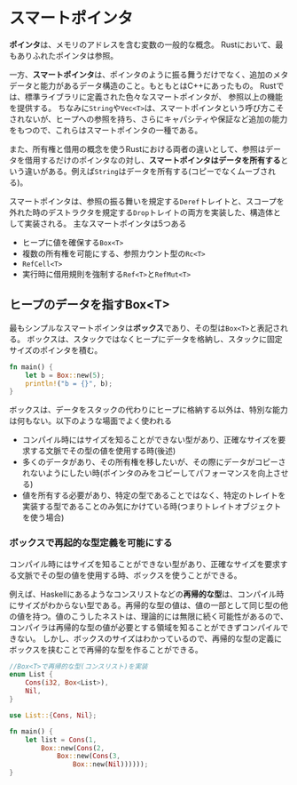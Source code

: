 # スマートポインタ

**ポインタ**は、メモリのアドレスを含む変数の一般的な概念。
Rustにおいて、最もありふれたポインタは参照。

一方、**スマートポインタ**は、ポインタのように振る舞うだけでなく、追加のメタデータと能力があるデータ構造のこと。もともとはC++にあったもの。
Rustでは、標準ライブラリに定義された色々なスマートポインタが、 参照以上の機能を提供する。
ちなみに`String`や`Vec<T>`は、スマートポインタという呼び方こそされないが、ヒープへの参照を持ち、さらにキャパシティや保証など追加の能力をもつので、これらはスマートポインタの一種である。

また、所有権と借用の概念を使うRustにおける両者の違いとして、参照はデータを借用するだけのポインタなの対し、**スマートポインタはデータを所有する**という違いがある。例えば`String`はデータを所有する(コピーでなくムーブされる)。

スマートポインタは、参照の振る舞いを規定する`Deref`トレイトと、スコープを外れた時のデストラクタを規定する`Drop`トレイトの両方を実装した、構造体として実装される。
主なスマートポインタは5つある

- ヒープに値を確保する`Box<T>`
- 複数の所有権を可能にする、参照カウント型の`Rc<T>`
- `RefCell<T>`
- 実行時に借用規則を強制する`Ref<T>`と`RefMut<T>`



## ヒープのデータを指すBox\<T\>

最もシンプルなスマートポインタは**ボックス**であり、その型は`Box<T>`と表記される。
ボックスは、スタックではなくヒープにデータを格納し、スタックに固定サイズのポインタを積む。

```rust
fn main() {
    let b = Box::new(5);
    println!("b = {}", b);
}
```

ボックスは、データをスタックの代わりにヒープに格納する以外は、特別な能力は何もない。以下のような場面でよく使われる

- コンパイル時にはサイズを知ることができない型があり、正確なサイズを要求する文脈でその型の値を使用する時(後述)
- 多くのデータがあり、その所有権を移したいが、その際にデータがコピーされないようにしたい時(ポインタのみをコピーしてパフォーマンスを向上させる)
- 値を所有する必要があり、特定の型であることではなく、特定のトレイトを実装する型であることのみ気にかけている時(つまりトレイトオブジェクトを使う場合)

### ボックスで再起的な型定義を可能にする

コンパイル時にはサイズを知ることができない型があり、正確なサイズを要求する文脈でその型の値を使用する時、ボックスを使うことができる。

例えば、Haskellにあるようなコンスリストなどの**再帰的な型**は、コンパイル時にサイズがわからない型である。再帰的な型の値は、値の一部として同じ型の他の値を持つ。値のこうしたネストは、理論的には無限に続く可能性があるので、コンパイラは再帰的な型の値が必要とする領域を知ることができずコンパイルできない。 しかし、ボックスのサイズはわかっているので、再帰的な型の定義にボックスを挟むことで再帰的な型を作ることができる。

```rust
//Box<T>で再帰的な型(コンスリスト)を実装
enum List {
    Cons(i32, Box<List>),
    Nil,
}

use List::{Cons, Nil};

fn main() {
    let list = Cons(1,
        Box::new(Cons(2,
            Box::new(Cons(3,
                Box::new(Nil))))));
}
```

